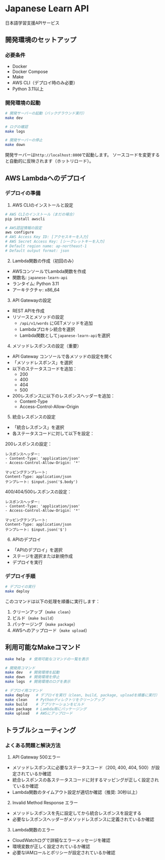 # Japanese Learn API

日本語学習支援APIサービス

## 開発環境のセットアップ

### 必要条件
- Docker
- Docker Compose
- Make
- AWS CLI（デプロイ時のみ必要）
- Python 3.11以上

### 開発環境の起動

```bash
# 開発サーバーの起動（バックグラウンド実行）
make dev

# ログの確認
make logs

# 開発サーバーの停止
make down
```

開発サーバーは`http://localhost:8000`で起動します。
ソースコードを変更すると自動的に反映されます（ホットリロード）。

## AWS Lambdaへのデプロイ

### デプロイの準備

1. AWS CLIのインストールと設定
```bash
# AWS CLIのインストール（まだの場合）
pip install awscli

# AWS認証情報の設定
aws configure
# AWS Access Key ID: [アクセスキーを入力]
# AWS Secret Access Key: [シークレットキーを入力]
# Default region name: ap-northeast-1
# Default output format: json
```

2. Lambda関数の作成（初回のみ）
- AWSコンソールでLambda関数を作成
- 関数名: `japanese-learn-api`
- ランタイム: Python 3.11
- アーキテクチャ: x86_64

3. API Gatewayの設定
- REST APIを作成
- リソースとメソッドの設定
  - `/api/v1/words` にGETメソッドを追加
  - Lambdaプロキシ統合を選択
  - Lambda関数として`japanese-learn-api`を選択

4. メソッドレスポンスの設定（重要）
- API Gateway コンソールで各メソッドの設定を開く
- 「メソッドレスポンス」を選択
- 以下のステータスコードを追加：
  - 200
  - 400
  - 404
  - 500
- 200レスポンスに以下のレスポンスヘッダーを追加：
  - Content-Type
  - Access-Control-Allow-Origin

5. 統合レスポンスの設定
- 「統合レスポンス」を選択
- 各ステータスコードに対して以下を設定：

200レスポンスの設定：
```
レスポンスヘッダー:
- Content-Type: 'application/json'
- Access-Control-Allow-Origin: '*'

マッピングテンプレート:
Content-Type: application/json
テンプレート: $input.json('$.body')
```

400/404/500レスポンスの設定：
```
レスポンスヘッダー:
- Content-Type: 'application/json'
- Access-Control-Allow-Origin: '*'

マッピングテンプレート:
Content-Type: application/json
テンプレート: $input.json('$')
```

6. APIのデプロイ
- 「APIのデプロイ」を選択
- ステージを選択または新規作成
- デプロイを実行

### デプロイ手順

```bash
# デプロイの実行
make deploy
```

このコマンドは以下の処理を順番に実行します：
1. クリーンアップ（`make clean`）
2. ビルド（`make build`）
3. パッケージング（`make package`）
4. AWSへのアップロード（`make upload`）

## 利用可能なMakeコマンド

```bash
make help  # 使用可能なコマンドの一覧を表示

# 開発用コマンド
make dev   # 開発環境を起動
make down  # 開発環境を停止
make logs  # 開発環境のログを表示

# デプロイ用コマンド
make deploy   # デプロイを実行（clean, build, package, uploadを順番に実行）
make clean    # Pythonディレクトリをクリーンアップ
make build    # アプリケーションをビルド
make package  # Lambda用にパッケージング
make upload   # AWSにアップロード
```

## トラブルシューティング

### よくある問題と解決方法

1. API Gateway 500エラー
- メソッドレスポンスに必要なステータスコード（200, 400, 404, 500）が設定されているか確認
- 統合レスポンスの各ステータスコードに対するマッピングが正しく設定されているか確認
- Lambda関数のタイムアウト設定が適切か確認（推奨: 30秒以上）

2. Invalid Method Response エラー
- メソッドレスポンスを先に設定してから統合レスポンスを設定する
- 必要なレスポンスヘッダーがメソッドレスポンスに定義されているか確認

3. Lambda関数のエラー
- CloudWatchログで詳細なエラーメッセージを確認
- 環境変数が正しく設定されているか確認
- 必要なIAMロールとポリシーが設定されているか確認